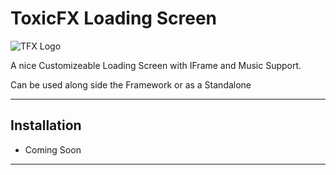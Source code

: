 # ToxicFX Loading Screen
![TFX Logo](/images/33700C5B-292E-41CF-85A7-C3FCE9DC8408.png)

A nice Customizeable Loading Screen with IFrame and Music Support.

Can be used along side the Framework or as a Standalone

---

## Installation
* Coming Soon 

---
